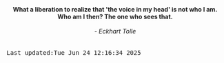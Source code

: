 
<div align="center"><b><span>What a liberation to realize that 'the voice in my head' is not who I am. Who am I then? The one who sees that.</span></b><br><br><i> - Eckhart Tolle</i></div>
<br><br><kbd>Last updated:Tue Jun 24 12:16:34 2025</kbd>